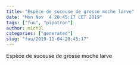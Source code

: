 ```yaml
---
title: "Espèce de suceuse de grosse moche larve"
date: "Mon Nov  4 20:45:17 CET 2019"
tags: ["fuu", "pipotron"]
author: m1ch3l
categories: ["generated"]
slug: "fuu/2019-11-04-20:45:17"
---
```


Espèce de suceuse de grosse moche larve
